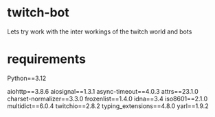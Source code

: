 # twitch-bot
Lets try work with the inter workings of the twitch world and bots 

# requirements
Python==3.12

aiohttp==3.8.6
aiosignal==1.3.1
async-timeout==4.0.3
attrs==23.1.0
charset-normalizer==3.3.0
frozenlist==1.4.0
idna==3.4
iso8601==2.1.0
multidict==6.0.4
twitchio==2.8.2
typing_extensions==4.8.0
yarl==1.9.2
